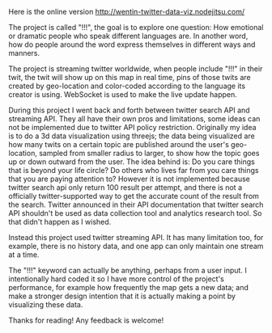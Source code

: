 Here is the online version
http://wentin-twitter-data-viz.nodejitsu.com/

The project is called "!!!", the goal is to explore one question:
How emotional or dramatic people who speak different languages are. In another word, how do people around the word express themselves in different ways and manners.

The project is streaming twitter worldwide, when people include "!!!" in their twit, the twit will show up on this map in real time, pins of those twits are created by geo-location and color-coded according to the language its creator is using. WebSocket is used to make the live update happen.

During this project I went back and forth between twitter search API and streaming API. They all have their own pros and limitations, some ideas can not be implemented due to twitter API policy restriction. Originally my idea is to do a 3d data visualization using threejs; the data being visualized are how many twits on a certain topic are published around the user's geo-location, sampled from smaller radius to larger, to show how the topic goes up or down outward from the user. The idea behind is:
Do you care things that is beyond your life circle? Do others who lives far from you care things that you are paying attention to?
However it is not implemented because twitter search api only return 100 result per attempt, and there is not a officially twitter-supported way to get the accurate count of the result from the search. Twitter announced in their API documentation that twitter search API shouldn't be used as data collection tool and analytics research tool. So that didn't happen as I wished. 

Instead this project used twitter streaming API. It has many limitation too, for example, there is no history data, and one app can only maintain one stream at a time.

The "!!!" keyword can actually be anything, perhaps from a user input. I intentionally hard coded it so I have more control of the project's performance, for example how frequently the map gets a new data; and make a stronger design intention that it is actually making a point by visualizing these data. 

Thanks for reading! Any feedback is welcome!
